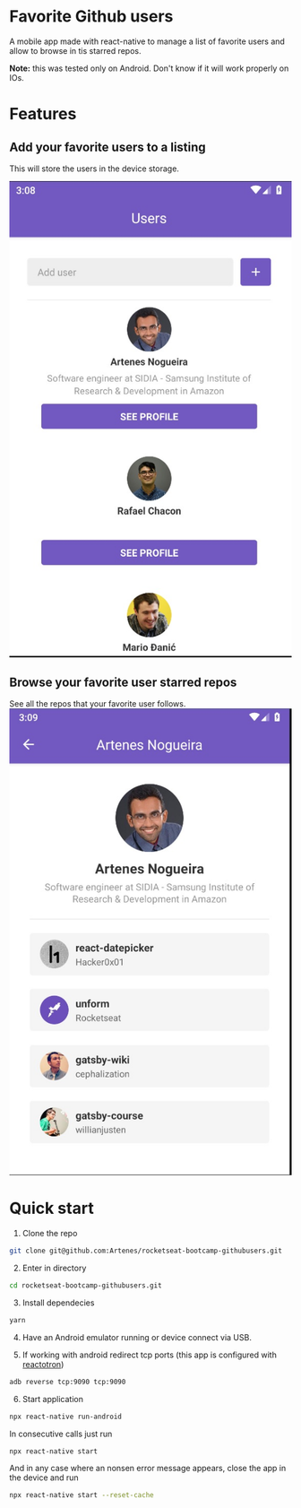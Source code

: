 # Favorite Github users

A mobile app made with react-native to manage a list of favorite users and allow to browse in tis starred repos.

**Note:** this was tested only on Android. Don't know if it will work properly on IOs.

# Features

## Add your favorite users to a listing
This will store the users in the device storage.

![Users](images/users.jpg)

## Browse your favorite user starred repos
See all the repos that your favorite user follows.
![Profile](images/profile.jpg)

# Quick start

1. Clone the repo
````sh
git clone git@github.com:Artenes/rocketseat-bootcamp-githubusers.git
````

2. Enter in directory
````sh
cd rocketseat-bootcamp-githubusers.git
````

3. Install dependecies
````sh
yarn
````

4. Have an Android emulator running or device connect via USB.

5. If working with android redirect tcp ports (this app is configured with [reactotron](https://github.com/infinitered/reactotron))
````sh
adb reverse tcp:9090 tcp:9090
````

6. Start application
````sh
npx react-native run-android
````

In consecutive calls just run
````sh
npx react-native start
````

And in any case where an nonsen error message appears, close the app in the device and run
````sh
npx react-native start --reset-cache
````
